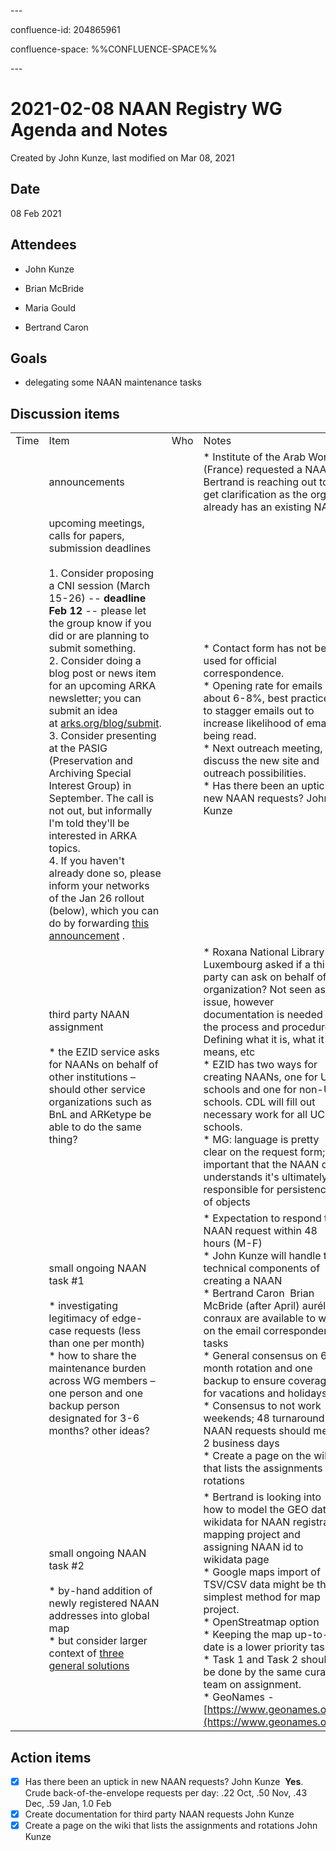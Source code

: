 \---

confluence-id: 204865961

confluence-space: %%CONFLUENCE-SPACE%%

\---

2021-02-08 NAAN Registry WG Agenda and Notes
============================================

Created by John Kunze, last modified on Mar 08, 2021

Date
----

08 Feb 2021

Attendees
---------

*   John Kunze
    
*   Brian McBride 
*   Maria Gould 
*   Bertrand Caron 

Goals
-----

*   delegating some NAAN maintenance tasks

Discussion items
----------------

|     |     |     |     |
| --- | --- | --- | --- |
| Time | Item | Who | Notes |
|     | announcements |     | *   Institute of the Arab World (France) requested a NAAN,  Bertrand is reaching out to get clarification as the org already has an existing NAAN |
|     | upcoming meetings, calls for papers, submission deadlines<br><br>1.  Consider proposing a CNI session (March 15-26) -- **deadline Feb 12** -- please let the group know if you did or are planning to submit something.<br>2.  Consider doing a blog post or news item for an upcoming ARKA newsletter; you can submit an idea at [arks.org/blog/submit](http://arks.org/blog/submit).<br>3.  Consider presenting at the PASIG (Preservation and Archiving Special Interest Group) in September. The call is not out, but informally I'm told they'll be interested in ARKA topics.<br>4.  If you haven't already done so, please inform your networks of the Jan 26 rollout (below), which you can do by forwarding [this announcement](https://arks.org/blog/announcing-the-ark-alliance/) . |     | *   Contact form has not been used for official correspondence.<br>*   Opening rate for emails is about 6-8%, best practice is to stagger emails out to increase likelihood of emails being read.<br>*   Next outreach meeting, discuss the new site and outreach possibilities.<br>*   Has there been an uptick in new NAAN requests? John Kunze |
|     | third party NAAN assignment<br><br>*   the EZID service asks for NAANs on behalf of other institutions – should other service organizations such as BnL and ARKetype be able to do the same thing? |     | *   Roxana National Library of Luxembourg asked if a third party can ask on behalf of an organization? Not seen as an issue, however documentation is needed for the process and procedures. Defining what it is, what it means, etc<br>*   EZID has two ways for creating NAANs, one for UC schools and one for non-UC schools. CDL will fill out necessary work for all UC schools.<br>*   MG: language is pretty clear on the request form; important that the NAAN org understands it's ultimately responsible for persistence of objects |
|     | small ongoing NAAN task #1<br><br>*   investigating legitimacy of edge-case requests (less than one per month)<br>*   how to share the maintenance burden across WG members – one person and one backup person designated for 3-6 months? other ideas? |     | *   Expectation to respond to NAAN request within 48 hours (M-F)<br>*   John Kunze will handle the technical components of creating a NAAN<br>*   Bertrand Caron  Brian McBride (after April) aurélien conraux are available to work on the email correspondence tasks<br>*   General consensus on 6 month rotation and one backup to ensure coverage for vacations and holidays<br>*   Consensus to not work weekends; 48 turnaround on NAAN requests should mean 2 business days<br>*   Create a page on the wiki that lists the assignments and rotations |
|     | small ongoing NAAN task #2<br><br>*   by-hand addition of newly registered NAAN addresses into global map<br>*   but consider larger context of [three general solutions](https://docs.google.com/document/d/1QZXiZFkNwmW82LQ4ggggM1XpVfAjv73csnBuGFdKJP4/edit?usp=sharing) |     | *   Bertrand is looking into how to model the GEO data in wikidata for NAAN registrant mapping project and assigning NAAN id to wikidata page<br>*   Google maps import of TSV/CSV data might be the simplest method for map project.<br>*   OpenStreatmap option<br>*   Keeping the map up-to-date is a lower priority task.<br>*   Task 1 and Task 2 should be done by the same curator team on assignment.<br>*   GeoNames - [https://www.geonames.org/](https://www.geonames.org/) |

Action items
------------

- [x] Has there been an uptick in new NAAN requests? John Kunze  **Yes**. Crude back-of-the-envelope requests per day: .22 Oct, .50 Nov, .43 Dec, .59 Jan, 1.0 Feb
- [x] Create documentation for third party NAAN requests John Kunze 
- [x] Create a page on the wiki that lists the assignments and rotations John Kunze